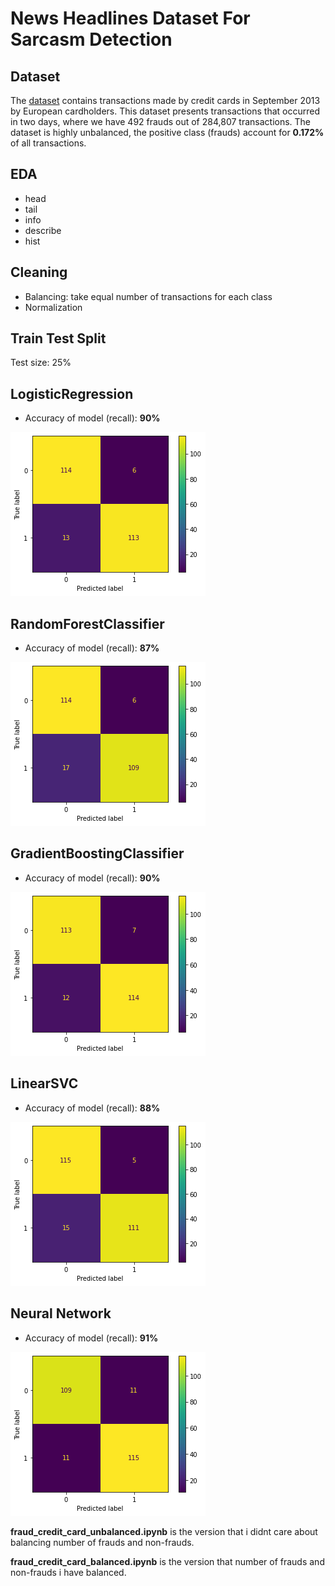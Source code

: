# News Headlines Dataset For Sarcasm Detection

## Dataset
The [dataset](https://www.kaggle.com/datasets/mlg-ulb/creditcardfraud) contains transactions made by credit cards in September 2013 by European cardholders.
This dataset presents transactions that occurred in two days, where we have 492 frauds out of 284,807 transactions. The dataset is highly unbalanced, the positive class (frauds) account for **0.172%** of all transactions.


## EDA
- head
- tail
- info
- describe
- hist

## Cleaning
- Balancing: take equal number of transactions for each class
- Normalization
 
## Train Test Split
Test size: 25%

## LogisticRegression 
- Accuracy of model (recall): **90%**

![lr plot](lr_bl.png) 

## RandomForestClassifier
- Accuracy of model (recall): **87%**

![rf plot](rf_bl.png) 

## GradientBoostingClassifier
- Accuracy of model (recall): **90%**

![gb plot](gb_bl.png) 

## LinearSVC
- Accuracy of model (recall): **88%**

![svc plot](svc_bl.png) 

## Neural Network
- Accuracy of model (recall): **91%**

![nn plot](nn_bl.png) 







**fraud_credit_card_unbalanced.ipynb** is the version that i didnt care about balancing number of frauds and non-frauds.

**fraud_credit_card_balanced.ipynb** is the version that number of frauds and non-frauds i have balanced.
